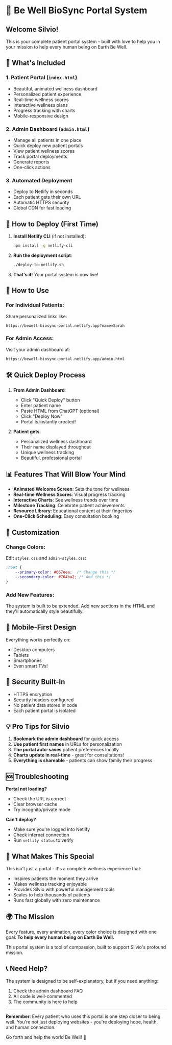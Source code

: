 # 🌟 Be Well BioSync Portal System

## Welcome Silvio!

This is your complete patient portal system - built with love to help you in your mission to help every human being on Earth Be Well.

## 🚀 What's Included

### 1. **Patient Portal** (`index.html`)
- Beautiful, animated wellness dashboard
- Personalized patient experience
- Real-time wellness scores
- Interactive wellness plans
- Progress tracking with charts
- Mobile-responsive design

### 2. **Admin Dashboard** (`admin.html`)
- Manage all patients in one place
- Quick deploy new patient portals
- View patient wellness scores
- Track portal deployments
- Generate reports
- One-click actions

### 3. **Automated Deployment**
- Deploy to Netlify in seconds
- Each patient gets their own URL
- Automatic HTTPS security
- Global CDN for fast loading

## 💫 How to Deploy (First Time)

1. **Install Netlify CLI** (if not installed):
   ```bash
   npm install -g netlify-cli
   ```

2. **Run the deployment script**:
   ```bash
   ./deploy-to-netlify.sh
   ```

3. **That's it!** Your portal system is now live!

## 🎯 How to Use

### For Individual Patients:
Share personalized links like:
```
https://bewell-biosync-portal.netlify.app?name=Sarah
```

### For Admin Access:
Visit your admin dashboard at:
```
https://bewell-biosync-portal.netlify.app/admin.html
```

## 🛠️ Quick Deploy Process

1. **From Admin Dashboard**:
   - Click "Quick Deploy" button
   - Enter patient name
   - Paste HTML from ChatGPT (optional)
   - Click "Deploy Now"
   - Portal is instantly created!

2. **Patient gets**:
   - Personalized wellness dashboard
   - Their name displayed throughout
   - Unique wellness tracking
   - Beautiful, professional portal

## 📊 Features That Will Blow Your Mind

- **Animated Welcome Screen**: Sets the tone for wellness
- **Real-time Wellness Scores**: Visual progress tracking
- **Interactive Charts**: See wellness trends over time
- **Milestone Tracking**: Celebrate patient achievements
- **Resource Library**: Educational content at their fingertips
- **One-Click Scheduling**: Easy consultation booking

## 🔧 Customization

### Change Colors:
Edit `styles.css` and `admin-styles.css`:
```css
:root {
    --primary-color: #667eea;  /* Change this */
    --secondary-color: #764ba2; /* And this */
}
```

### Add New Features:
The system is built to be extended. Add new sections in the HTML and they'll automatically style beautifully.

## 📱 Mobile-First Design

Everything works perfectly on:
- Desktop computers
- Tablets
- Smartphones
- Even smart TVs!

## 🔐 Security Built-In

- HTTPS encryption
- Security headers configured
- No patient data stored in code
- Each patient portal is isolated

## 💡 Pro Tips for Silvio

1. **Bookmark the admin dashboard** for quick access
2. **Use patient first names** in URLs for personalization
3. **The portal auto-saves** patient preferences locally
4. **Charts update in real-time** - great for consultations!
5. **Everything is shareable** - patients can show family their progress

## 🆘 Troubleshooting

**Portal not loading?**
- Check the URL is correct
- Clear browser cache
- Try incognito/private mode

**Can't deploy?**
- Make sure you're logged into Netlify
- Check internet connection
- Run `netlify status` to verify

## 🎉 What Makes This Special

This isn't just a portal - it's a complete wellness experience that:
- Inspires patients the moment they arrive
- Makes wellness tracking enjoyable
- Provides Silvio with powerful management tools
- Scales to help thousands of patients
- Runs fast globally with zero maintenance

## 🌍 The Mission

Every feature, every animation, every color choice is designed with one goal:
**To help every human being on Earth Be Well.**

This portal system is a tool of compassion, built to support Silvio's profound mission.

## 📞 Need Help?

The system is designed to be self-explanatory, but if you need anything:
1. Check the admin dashboard FAQ
2. All code is well-commented
3. The community is here to help

---

**Remember**: Every patient who uses this portal is one step closer to being well. You're not just deploying websites - you're deploying hope, health, and human connection.

Go forth and help the world Be Well! 🌟
